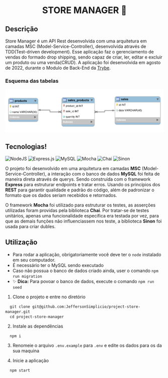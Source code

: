 <h1 align="center">STORE MANAGER 🛒</h1>

## Descrição
Store Manager é um API Rest desenvolvida com uma arquitetura em camadas MSC (Model-Service-Controller), desenvolvida através de TDD(Test-driven development). Esse aplicação faz o gerenciamento de vendas do formado drop shipping, sendo capaz de criar, ler, editar e excluir um produto ou uma venda(CRUD). A aplicação foi desenvolvida em agosto de 2022, durante o Modulo de Back-End da [Trybe](https://www.betrybe.com/).

### Esquema das tabelas
![image](./images/der.png)

## Tecnologias!

![NodeJS](https://img.shields.io/badge/Node.js-339933?style=for-the-badge&logo=nodedotjs&logoColor=white)
![Express.js](https://img.shields.io/badge/Express.js-000000?style=for-the-badge&logo=express&logoColor=white)
![MySQL](https://img.shields.io/badge/mysql-%2300f.svg?style=for-the-badge&logo=mysql&logoColor=white)
![Mocha](https://img.shields.io/badge/-mocha-%238D6748?style=for-the-badge&logo=mocha&logoColor=white)
![Chai](https://img.shields.io/badge/chai-A30701?style=for-the-badge&logo=chai&logoColor=white)
![Sinon](https://img.shields.io/badge/sinon.js-323330?style=for-the-badge&logo=sinon)

O projeto foi desenvolvido em uma arquitetura em camadas **MSC** (Model-Service-Controller), a interação com o banco de dados **MySQL** foi feita de maneira direta através de querys. Sendo construída com o framework **Express** para estruturar endpoints e tratar erros. Usando os princípios dos **REST** para garantir qualidade e padrão do código, além de padronizar o formato que os dados seriam recebidos e retornados.

O framework **Mocha** foi utilizado para estruturar os testes, as asserções utilizadas foram providas pela biblioteca **Chai**. Por tratar-se de testes unitários, apenas uma funcionalidade especifica era testada por vez, para que as demais funções não influenciassem nos teste, a biblioteca **Sinon** foi usada para criar dubles.

## Utilização

- Para rodar a aplicação, obrigatoriamente você deve ter o `node` instalado em seu computador.
- É necessário ter o MySQL sendo executado
- Caso não possua o banco de dados criado ainda, user o comando `npm run migration`
- ✨ **Dica:** Para povoar o banco de dados, execute o comando `npm run seed`

1. Clone o projeto e entre no diretório
  ```
    git clone git@github.com:JeffersonSimplicio/project-store-manager.git
    cd project-store-manager
  ```
2. Instale as dependências
  ```
    npm i
  ```
3. Renomeie o arquivo `.env.example` para `.env` e edite os dados para os da sua maquina
  
4. Inicie a aplicação
  ```
    npm start
  ```